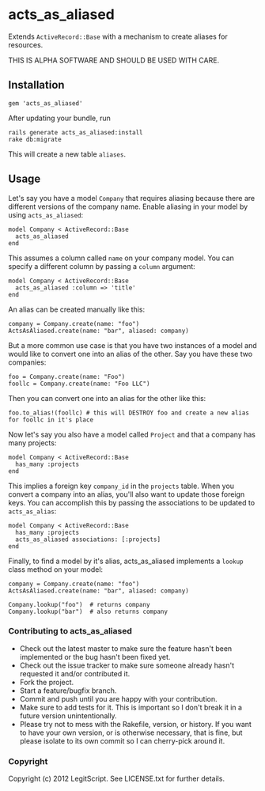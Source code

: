 acts_as_aliased
===============

Extends `ActiveRecord::Base` with a mechanism to create aliases for resources.

THIS IS ALPHA SOFTWARE AND SHOULD BE USED WITH CARE.

Installation
------------

    gem 'acts_as_aliased'

After updating your bundle, run

    rails generate acts_as_aliased:install
    rake db:migrate

This will create a new table `aliases`.

Usage
-----

Let's say you have a model `Company` that requires aliasing because there are different versions of the company name. Enable
aliasing in your model by using `acts_as_aliased`:

    model Company < ActiveRecord::Base
      acts_as_aliased
    end

This assumes a column called `name` on your company model. You can specify a different column by passing a `column` argument:

    model Company < ActiveRecord::Base
      acts_as_aliased :column => 'title'
    end

An alias can be created manually like this:

    company = Company.create(name: "foo")
    ActsAsAliased.create(name: "bar", aliased: company)

But a more common use case is that you have two instances of a model and would like to convert one into an alias of the other. Say
you have these two companies:

    foo = Company.create(name: "Foo")
    foollc = Company.create(name: "Foo LLC")

Then you can convert one into an alias for the other like this:

    foo.to_alias!(foollc) # this will DESTROY foo and create a new alias for foollc in it's place

Now let's say you also have a model called `Project` and that a company has many projects:

    model Company < ActiveRecord::Base
      has_many :projects
    end

This implies a foreign key `company_id` in the `projects` table. When you convert a company into
an alias, you'll also want to update those foreign keys. You can accomplish this by passing the associations
to be updated to `acts_as_alias`:

    model Company < ActiveRecord::Base
      has_many :projects
      acts_as_aliased associations: [:projects]
    end

Finally, to find a model by it's alias, acts_as_aliased implements a `lookup` class method on your model:

    company = Company.create(name: "foo")
    ActsAsAliased.create(name: "bar", aliased: company)

    Company.lookup("foo")  # returns company
    Company.lookup("bar")  # also returns company


### Contributing to acts_as_aliased

* Check out the latest master to make sure the feature hasn't been implemented or the bug hasn't been fixed yet.
* Check out the issue tracker to make sure someone already hasn't requested it and/or contributed it.
* Fork the project.
* Start a feature/bugfix branch.
* Commit and push until you are happy with your contribution.
* Make sure to add tests for it. This is important so I don't break it in a future version unintentionally.
* Please try not to mess with the Rakefile, version, or history. If you want to have your own version, or is otherwise necessary, that is fine, but please isolate to its own commit so I can cherry-pick around it.

### Copyright

Copyright (c) 2012 LegitScript. See LICENSE.txt for
further details.


